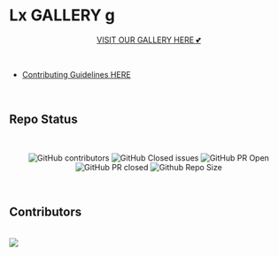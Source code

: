 # Lx GALLERY g

<div align="center">

[VISIT OUR GALLERY HERE 💕](https://avinash201199.github.io/Lx-Gallery/) </div>

<br>

- [Contributing Guidelines HERE](https://github.com/avinash201199/My-Gallery-4u/blob/master/Guidelines.md)
<br>

## Repo Status 

<br>

<div align="center">

![GitHub contributors](https://img.shields.io/github/contributors/0AIB/Lx-Gallery?style=for-the-badge&color=blue)
![GitHub Closed issues](https://img.shields.io/github/issues-closed-raw/avinash201199/Lx-Gallery?style=for-the-badge&color=brightgreen)
![GitHub PR Open](https://img.shields.io/github/issues-pr/avinash201199/Lx-Gallery?style=for-the-badge&color=aqua)
![GitHub PR closed](https://img.shields.io/github/issues-pr-closed-raw/0AIB/Lx-Gallery?style=for-the-badge&color=blue)
![Github Repo Size](https://img.shields.io/github/repo-size/0AIB/Lx-Gallery?style=for-the-badge&color=aqua)


</div>
<br>

## Contributors

<br>

<a href="https://github.com/0AIB/Lx-Gallery/graphs/contributors">
  <img src="https://contrib.rocks/image?repo=avinash201199/My-Gallery-4u" />
</a>
<br>
<br>

